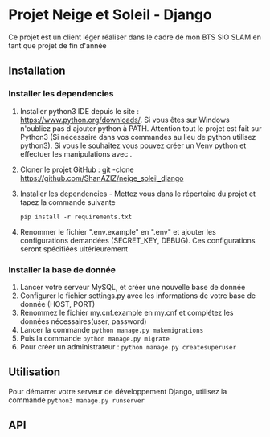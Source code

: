 # Projet Neige et Soleil - Django
Ce projet est un client léger réaliser dans le cadre de mon BTS SIO SLAM en tant que projet de fin d'année

## Installation 

### Installer les dependencies

1. Installer python3 IDE depuis le site : https://www.python.org/downloads/.
Si vous êtes sur Windows n'oubliez pas d'ajouter python à PATH. Attention tout le projet est fait sur Python3 
   (Si nécessaire dans vos commandes au lieu de python utilisez python3). 
   Si vous le souhaitez vous pouvez créer un Venv python et effectuer les manipulations avec .
2. Cloner le projet GitHub : git -clone https://github.com/ShanAZIZ/neige_soleil_django
   
3. Installer les dependencies - Mettez vous dans le répertoire du projet et tapez
   la commande suivante 
   
    `pip install -r requirements.txt`
4. Renommer le fichier ".env.example" en ".env" et ajouter les configurations demandées 
   (SECRET_KEY, DEBUG). Ces configurations seront spécifiées ultérieurement
   
### Installer la base de donnée

1. Lancer votre serveur MySQL, et créer une nouvelle base de donnée
2. Configurer le fichier settings.py avec les informations de votre base de donnée (HOST, PORT)
3. Renommez le fichier my.cnf.example en my.cnf et complétez les données nécessaires(user, password)
4. Lancer la commande `python manage.py makemigrations`
5. Puis la commande `python manage.py migrate`
6. Pour créer un administrateur :
   `python manage.py createsuperuser`

## Utilisation 

Pour démarrer votre serveur de développement Django, utilisez la commande `python3 manage.py runserver`

## API

